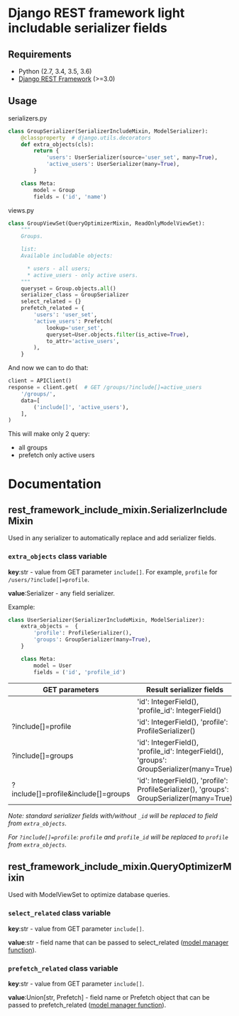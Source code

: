 # Django REST framework light includable serializer fields

## Requirements
* Python (2.7, 3.4, 3.5, 3.6)
* [Django REST Framework](https://github.com/encode/django-rest-framework) (>=3.0)


## Usage
serializers.py
```python
class GroupSerializer(SerializerIncludeMixin, ModelSerializer):
    @classproperty  # django.utils.decorators
    def extra_objects(cls):
        return {
            'users': UserSerializer(source='user_set', many=True),
            'active_users': UserSerializer(many=True),
        }

    class Meta:
        model = Group
        fields = ('id', 'name')
```

views.py
```python
class GroupViewSet(QueryOptimizerMixin, ReadOnlyModelViewSet):
    """
    Groups.

    list:
    Available includable objects:

      * users - all users;
      * active_users - only active users.
    """
    queryset = Group.objects.all()
    serializer_class = GroupSerializer
    select_related = {}
    prefetch_related = {
        'users': 'user_set',
        'active_users': Prefetch(
            lookup='user_set',
            queryset=User.objects.filter(is_active=True),
            to_attr='active_users',
        ),
    }
```

And now we can to do that:

```python
client = APIClient()
response = client.get(  # GET /groups/?include[]=active_users
    '/groups/',
    data=[
        ('include[]', 'active_users'),
    ],
)
```

This will make only 2 query: 
 * all groups
 * prefetch only active users

# Documentation
## rest_framework_include_mixin.SerializerIncludeMixin

Used in any serializer to automatically replace and add serializer fields.

### `extra_objects` class variable

**key**:str - value from GET parameter `include[]`.
For example, `profile` for `/users/?include[]=profile`.

**value**:Serializer - any field serializer.

Example:
```python
class UserSerializer(SerializerIncludeMixin, ModelSerializer):
    extra_objects =  {
        'profile': ProfileSerializer(),
        'groups': GroupSerializer(many=True),
    }

    class Meta:
        model = User
        fields = ('id', 'profile_id')
```

| GET parameters                      | Result serializer fields                                                                   |
|-------------------------------------|--------------------------------------------------------------------------------------------|
|                                     | 'id': IntegerField(), 'profile_id': IntegerField()                                         |
| ?include[]=profile                  | 'id': IntegerField(), 'profile': ProfileSerializer()                                       |
| ?include[]=groups                   | 'id': IntegerField(), 'profile_id': IntegerField(), 'groups': GroupSerializer(many=True)   |
| ?include[]=profile&include[]=groups | 'id': IntegerField(), 'profile': ProfileSerializer(), 'groups': GroupSerializer(many=True) |

*Note: standard serializer fields with/without `_id` will be replaced to field from `extra_objects`.*

*For `?include[]=profile`: `profile` and `profile_id` will be replaced to `profile` from `extra_objects`.*


## rest_framework_include_mixin.QueryOptimizerMixin

Used with ModelViewSet to optimize database queries.

### `select_related` class variable
**key**:str - value from GET parameter `include[]`.

**value**:str - field name that can be passed to select_related ([model manager function](https://docs.djangoproject.com/en/2.1/ref/models/querysets/#select-related)).

### `prefetch_related` class variable
**key**:str - value from GET parameter `include[]`.

**value**:Union[str, Prefetch] - field name or Prefetch object that can be passed to prefetch_related ([model manager function](https://docs.djangoproject.com/en/2.1/ref/models/querysets/#prefetch-related)).
